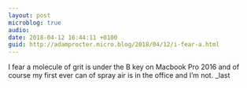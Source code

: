 ```yaml
---
layout: post
microblog: true
audio: 
date: 2018-04-12 16:44:11 +0100
guid: http://adamprocter.micro.blog/2018/04/12/i-fear-a.html
---
```

I fear a molecule of grit is under the B key on Macbook Pro 2016 and of course my first ever can of spray air is in the office and I’m not. _last
